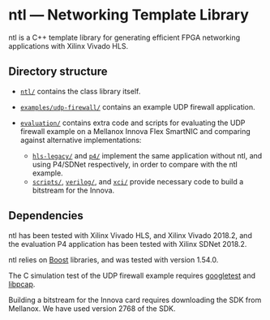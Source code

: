 ntl — Networking Template Library
===

ntl is a C++ template library for generating efficient FPGA networking
applications with Xilinx Vivado HLS.

Directory structure
---

  * [`ntl/`](ntl/) contains the class library itself.
  * [`examples/udp-firewall/`](examples/udp-firewall/) contains an example UDP firewall application.
  * [`evaluation/`](evaluation/) contains extra code and scripts for evaluating the UDP
    firewall example on a Mellanox Innova Flex SmartNIC and comparing against
    alternative implementations:

    * [`hls-legacy/`](evaluation/hls-legacy/) and
      [`p4/`](evaluation/p4/) implement the same application
      without ntl, and using P4/SDNet respectively, in order to compare with the
      ntl example.
    * [`scripts/`](evaluation/scripts/), [`verilog/`](evaluation/verilog/),
      and [`xci/`](evaluation/xci/) provide necessary code to build a bitstream for the
      Innova.

Dependencies
---

ntl has been tested with Xilinx Vivado HLS, and Xilinx Vivado 2018.2, and the
evaluation P4 application has been tested with Xilinx SDNet 2018.2.

ntl relies on [Boost](https://www.boost.org/) libraries, and was tested with version 1.54.0.

The C simulation test of the UDP firewall example requires
[googletest](https://github.com/google/googletest) and
[libpcap](https://www.tcpdump.org/).

Building a bitstream for the Innova card requires downloading the SDK from
Mellanox. We have used version 2768 of the SDK.
